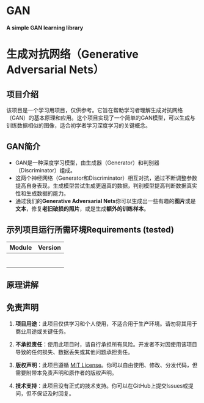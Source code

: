 # GAN
**A simple GAN learning library**
# **生成对抗网络（Generative Adversarial Nets）**
## 项目介绍
  该项目是一个学习用项目，仅供参考。它旨在帮助学习者理解生成对抗网络（GAN）的基本原理和应用。这个项目实现了一个简单的GAN模型，可以生成与训练数据相似的图像，适合初学者学习深度学习的关键概念。
## GAN简介
- GAN是一种深度学习模型，由生成器（Generator）和判别器（Discriminator）组成。
- 这两个神经网络（Generator和Discriminator）相互对抗，通过不断调整参数提高自身表现，生成模型尝试生成更逼真的数据，判别模型提高判断数据真实性和生成数据的能力。
- 通过我们的**Generative Adversarial Nets**你可以生成出一些有趣的**图片**或是**文本**，修复**老旧破损的照片**，或是生成**额外的训练样本**。

## 示列项目运行所需环境Requirements (tested)

| Module               | Version |
|----------------------|---------|
|                      |         |
|                      |         |
|                      |         |
|                      |         |
|                      |         |
|                      |         |


##  原理讲解








## 免责声明

1. **项目用途**：此项目仅供学习和个人使用，不适合用于生产环境。请勿将其用于商业用途或关键任务。

2. **不承担责任**：使用此项目时，请自行承担所有风险。开发者不对因使用该项目导致的任何损失、数据丢失或其他问题承担责任。

3. **版权声明**：此项目遵循 [MIT License](https://www.bilibili.com/video/BV1q3411w7oA?spm_id_from=333.788.videopod.episodes&vd_source=f3dc7a56b925efc082660bc8a7d1336c)。你可以自由使用、修改、分发代码，但需要附带本免责声明和原作者的版权声明。

4. **技术支持**：此项目没有正式的技术支持。你可以在GitHub上提交Issues或提问，但不保证及时回复。
